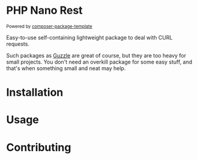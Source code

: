 PHP Nano Rest
=============

<sub>Powered by [composer-package-template](https://github.com/GinoPane/composer-package-template)</sub>

Easy-to-use self-containing lightweight package to deal with CURL requests.

Such packages as [Guzzle](https://github.com/guzzle/guzzle) are great of course, but they are too heavy for small projects. You don't need an overkill package for some easy stuff, and that's when something small and neat may help.

Installation
============

Usage
=====

Contributing
============